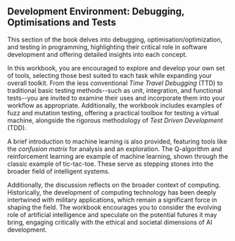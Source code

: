
## Development Environment: Debugging, Optimisations and Tests

This section of the book delves into debugging, optimisation/optimization, and testing
in programming, highlighting their critical role in software development and offering
detailed insights into each concept.

In this workbook, you are encouraged to explore and develop your own set of tools, selecting
those best suited to each task while expanding your overall toolkit. From the less conventional
*Time Travel Debugging* (TTD) to traditional basic testing methods--such as unit, integration, and
functional tests--you are invited to examine their uses and incorporate them into your workflow
as appropriate. Additionally, the workbook includes examples of fuzz and mutation testing,
offering a practical toolbox for testing a virtual machine, alongside the rigorous methodology
of *Test Driven Development* (TDD).

A brief introduction to machine learning is also provided, featuring tools like the
*confusion matrix* for analysis and an exploration. The Q-algorithm and reinforcement
learning are example of machine learning, shown through the classic example of tic-tac-toe.
These serve as stepping stones into the broader field of intelligent systems.

Additionally, the discussion reflects on the broader context of computing. Historically,
the development of computing technology has been deeply intertwined with military applications,
which remain a significant force in shaping the field. The workbook encourages you to consider
the evolving role of artificial intelligence and speculate on the potential futures it may
bring, engaging critically with the ethical and societal dimensions of AI development.
